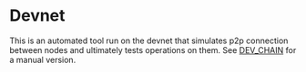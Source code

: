# Devnet

This is an automated tool run on the devnet that simulates p2p connection between nodes and ultimately tests operations on them.
See [DEV_CHAIN](https://github.com/ledgerwatch/erigon/blob/devel/DEV_CHAIN.md) for a manual version.
